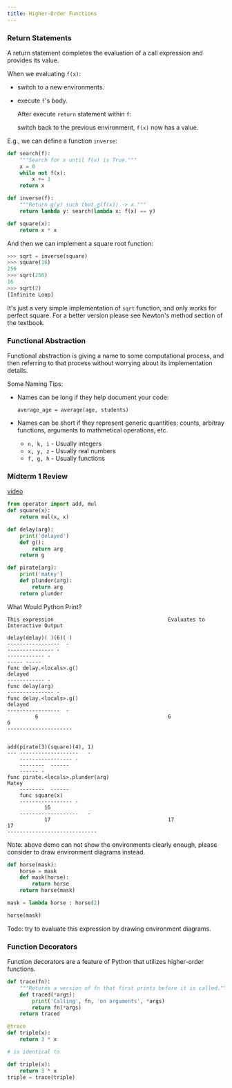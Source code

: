 ```yaml
---
title: Higher-Order Functions
---
```


### Return Statements

A return statement completes the evaluation of a call expression and provides its value.

When we evaluating `f(x)`:

- switch to a new environments.
- execute `f`'s body.

  After execute `return` statement within `f`:

  switch back to the previous environment, `f(x)` now has a value.

E.g., we can define a function `inverse`:

```python
def search(f):
    """Search for x until f(x) is True."""
    x = 0
    while not f(x):
        x += 1
    return x

def inverse(f):
    """Return g(y) such that g(f(x)) -> x."""
    return lambda y: search(lambda x: f(x) == y)

def square(x):
    return x * x
```

And then we can implement a square root function:

```python
>>> sqrt = inverse(square)
>>> square(16)
256
>>> sqrt(256)
16
>>> sqrt(2)
[Infinite Loop]
```

It's just a very simple implementation of `sqrt` function, and only works for perfect square.
For a better version please see Newton's method section of the textbook.

### Functional Abstraction

Functional abstraction is giving a name to some computational process,
and then referring to that process without worrying about its implementation details.

Some Naming Tips:

- Names can be long if they help document your code:

  `average_age = average(age, students)`

- Names can be short if they represent generic quantities:
  counts, arbitray functions, arguments to mathmetical operations, etc.

  - `n, k, i` - Usually integers
  - `x, y, z` - Usually real numbers
  - `f, g, h` - Usually functions

### Midterm 1 Review

[video](https://www.youtube.com/watch?v=guc-Q1x2vAY)

```python
from operator import add, mul
def square(x):
    return mul(x, x)

def delay(arg):
    print('delayed')
    def g():
        return arg
    return g

def pirate(arg):
    print('matey')
    def plunder(arg):
        return arg
    return plunder
```

What Would Python Print?

```text
This expression                                     Evaluates to            Interactive Output

delay(delay)( )(6)( )
-----------------  -
--------------- -
------------ -
----- -----
func delay.<locals>.g()                                                     delayed
------------ -
func delay(arg)
--------------- -
func delay.<locals>.g()                                                     delayed
-----------------  -
         6                                          6                       6
---------------------


add(pirate(3)(square)(4), 1)
--- -------------------   -
    ----------------- -
    --------  ------
    ------ -
func pirate.<locals>.plunder(arg)                                           Matey
    --------  ------
    func square(x)
    ----------------- -
            16
    -------------------   -
            17                                      17                      17
-----------------------------

```

Note: above demo can not show the environments clearly enough, please consider to draw environment diagrams instead.

```python
def horse(mask):
    horse = mask
    def mask(horse):
        return horse
    return horse(mask)

mask = lambda horse : horse(2)

horse(mask)
```

Todo: try to evaluate this expression by drawing environment diagrams.

### Function Decorators

Function decorators are a feature of Python that utilizes higher-order functions.

```python
def trace(fn):
    """Returns a version of fn that first prints before it is called."""
    def traced(*args):
        print('Calling', fn, 'on arguments', *args)
        return fn(*args)
    return traced

@trace
def triple(x):
    return 3 * x

# is identical to

def triple(x):
    return 3 * x
triple = trace(triple)
```
